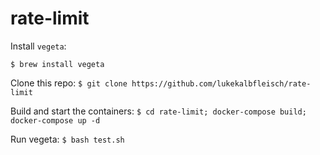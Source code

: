 # rate-limit

Install `vegeta`:

`$ brew install vegeta`

Clone this repo:
`$ git clone https://github.com/lukekalbfleisch/rate-limit`

Build and start the containers:
`$ cd rate-limit; docker-compose build; docker-compose up -d`

Run vegeta:
`$ bash test.sh`
